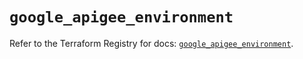 # `google_apigee_environment`

Refer to the Terraform Registry for docs: [`google_apigee_environment`](https://registry.terraform.io/providers/hashicorp/google/6.2.0/docs/resources/apigee_environment).
